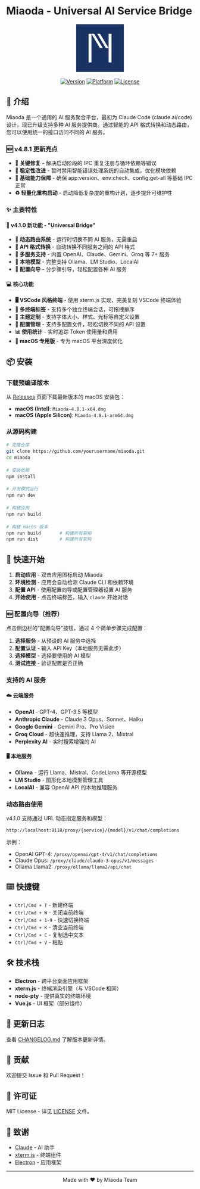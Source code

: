 # Miaoda - Universal AI Service Bridge

<div align="center">
  <img src="assets/logo.png" alt="Miaoda Logo" width="128">
  
  [![Version](https://img.shields.io/badge/version-4.8.1-blue.svg)](https://github.com/miounet11/claude-code-manager/releases)
  [![Platform](https://img.shields.io/badge/platform-macOS-blue.svg)](https://github.com/miounet11/claude-code-manager/releases)
  [![License](https://img.shields.io/badge/license-MIT-green.svg)](LICENSE)
</div>

## 🚀 介绍

Miaoda 是一个通用的 AI 服务聚合平台，最初为 Claude Code (claude.ai/code) 设计，现已升级支持多种 AI 服务提供商。通过智能的 API 格式转换和动态路由，您可以使用统一的接口访问不同的 AI 服务。

### 🆕 v4.8.1 更新亮点
- **🐛 关键修复** - 解决启动阶段的 IPC 重复注册与循环依赖等错误
- **🔧 稳定性改进** - 暂时禁用智能错误处理系统的自动集成，优化模块依赖
- **🚦 基础能力保障** - 确保 app:version、env:check、config:get-all 等基础 IPC 正常
- **♻️ 轻量化重构启动** - 启动降低复杂度的重构计划，逐步提升可维护性

### ✨ 主要特性

#### 🌉 v4.1.0 新功能 - "Universal Bridge"
- **🔄 动态路由系统** - 运行时切换不同 AI 服务，无需重启
- **🔀 API 格式转换** - 自动转换不同服务之间的 API 格式
- **🤖 多服务支持** - 内置 OpenAI、Claude、Gemini、Groq 等 7+ 服务
- **🦙 本地模型** - 完整支持 Ollama、LM Studio、LocalAI
- **🎯 配置向导** - 分步骤引导，轻松配置各种 AI 服务

#### 💻 核心功能
- **🖥️ VSCode 风格终端** - 使用 xterm.js 实现，完美复刻 VSCode 终端体验
- **📑 多终端标签** - 支持多个独立终端会话，可拖拽排序
- **🎨 主题定制** - 支持字体大小、样式、光标等自定义设置
- **🔧 配置管理** - 支持多配置文件，轻松切换不同的 API 设置
- **📊 使用统计** - 实时追踪 Token 使用量和费用
- **🍎 macOS 专用版** - 专为 macOS 平台深度优化

## 📦 安装

### 下载预编译版本

从 [Releases](https://github.com/miounet11/claude-code-manager/releases) 页面下载最新版本的 macOS 安装包：

- **macOS (Intel)**: `Miaoda-4.8.1-x64.dmg`
- **macOS (Apple Silicon)**: `Miaoda-4.8.1-arm64.dmg`

### 从源码构建

```bash
# 克隆仓库
git clone https://github.com/yourusername/miaoda.git
cd miaoda

# 安装依赖
npm install

# 开发模式运行
npm run dev

# 构建应用
npm run build

# 构建 macOS 版本
npm run build       # 构建所有架构
npm run dist        # 构建所有架构
```

## 🎯 快速开始

1. **启动应用** - 双击应用图标启动 Miaoda
2. **环境检测** - 应用会自动检测 Claude CLI 和依赖环境
3. **配置 API** - 使用配置向导或配置管理器设置 AI 服务
4. **开始使用** - 点击终端标签，输入 `claude` 开始对话

### 🆕 配置向导（推荐）

点击侧边栏的"配置向导"按钮，通过 4 个简单步骤完成配置：
1. **选择服务** - 从预设的 AI 服务中选择
2. **配置认证** - 输入 API Key（本地服务无需此步）
3. **选择模型** - 选择要使用的 AI 模型
4. **测试连接** - 验证配置是否正确

### 支持的 AI 服务

#### ☁️ 云端服务
- **OpenAI** - GPT-4、GPT-3.5 等模型
- **Anthropic Claude** - Claude 3 Opus、Sonnet、Haiku
- **Google Gemini** - Gemini Pro、Pro Vision
- **Groq Cloud** - 超快速推理，支持 Llama 2、Mixtral
- **Perplexity AI** - 实时搜索增强的 AI

#### 🖥️ 本地服务
- **Ollama** - 运行 Llama、Mistral、CodeLlama 等开源模型
- **LM Studio** - 图形化本地模型管理工具
- **LocalAI** - 兼容 OpenAI API 的本地推理服务

### 动态路由使用

v4.1.0 支持通过 URL 动态指定服务和模型：
```
http://localhost:8118/proxy/{service}/{model}/v1/chat/completions
```

示例：
- OpenAI GPT-4: `/proxy/openai/gpt-4/v1/chat/completions`
- Claude Opus: `/proxy/claude/claude-3-opus/v1/messages`
- Ollama Llama2: `/proxy/ollama/llama2/api/chat`

## ⌨️ 快捷键

- `Ctrl/Cmd + T` - 新建终端
- `Ctrl/Cmd + W` - 关闭当前终端
- `Ctrl/Cmd + 1-9` - 快速切换终端
- `Ctrl/Cmd + K` - 清空当前终端
- `Ctrl/Cmd + C` - 复制选中文本
- `Ctrl/Cmd + V` - 粘贴

## 🛠️ 技术栈

- **Electron** - 跨平台桌面应用框架
- **xterm.js** - 终端渲染引擎（与 VSCode 相同）
- **node-pty** - 提供真实的终端环境
- **Vue.js** - UI 框架（部分组件）

## 📝 更新日志

查看 [CHANGELOG.md](CHANGELOG.md) 了解版本更新详情。

## 🤝 贡献

欢迎提交 Issue 和 Pull Request！

## 📄 许可证

MIT License - 详见 [LICENSE](LICENSE) 文件。

## 🙏 致谢

- [Claude](https://claude.ai) - AI 助手
- [xterm.js](https://xtermjs.org/) - 终端组件
- [Electron](https://www.electronjs.org/) - 应用框架

---

<div align="center">
  Made with ❤️ by Miaoda Team
</div>